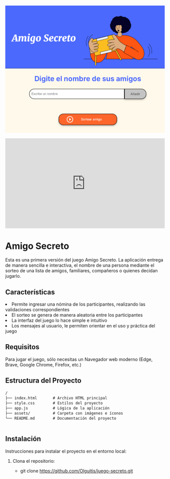 ![Vista previa de aplicación](assets/captura.png)

<div style="position: relative; padding-bottom: 56.25%; height: 0;"><iframe src="https://www.loom.com/embed/458e4167dac547f994ba1f1e314810b3?sid=a1c6e242-8a83-46d3-9fde-52c253881b18" frameborder="0" webkitallowfullscreen mozallowfullscreen allowfullscreen style="position: absolute; top: 0; left: 0; width: 100%; height: 100%;"></iframe></div>

# Amigo Secreto

Esta es una primera versión  del juego Amigo Secreto. 
La aplicación entrega de manera sencilla e interactiva, el nombre de una persona mediante el sorteo de una lista de amigos, familiares, compañeros o quienes decidan jugarlo.

## Características

<li>Permite ingresar una nómina de los participantes, realizando las validaciones correspondientes</li>
<li>El sorteo se genera de manera aleatoria entre los participantes</li>
<li>La interfaz del juego lo hace simple e intuitivo</li>
<li>Los mensajes al usuario, le permiten orientar en el uso y práctica del juego</li>

## Requisitos

Para jugar el juego, sólo necesitas un Navegador web moderno (Edge, Brave, Google Chrome, Firefox, etc.)


## Estructura del Proyecto

```plaintext
/
├── index.html       # Archivo HTML principal
├── style.css        # Estilos del proyecto
├── app.js           # Lógica de la aplicación
├── assets/          # Carpeta con imágenes e íconos
└── README.md        # Documentación del proyecto


```
## Instalación

Instrucciones para instalar el proyecto en el entorno local:

1. Clona el repositorio:

   - git clone https://github.com/Olguitis/juego-secreto.git
